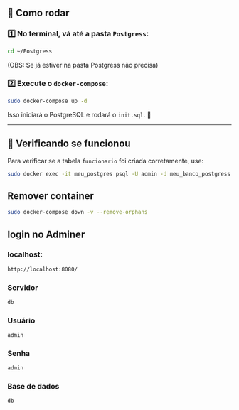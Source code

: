 ## 📌 Como rodar

### 1️⃣ No terminal, vá até a pasta `Postgress`:
```bash
cd ~/Postgress
```
(OBS: Se já estiver na pasta Postgress não precisa)

### 2️⃣ Execute o `docker-compose`:
```bash
sudo docker-compose up -d
```
Isso iniciará o PostgreSQL e rodará o `init.sql`. 🚀

---

## 🔎 Verificando se funcionou
Para verificar se a tabela `funcionario` foi criada corretamente, use:
```bash
sudo docker exec -it meu_postgres psql -U admin -d meu_banco_postgress -c "SELECT * FROM funcionario;"
```

## Remover container 

``` bash
sudo docker-compose down -v --remove-orphans
```

## login no Adminer

### localhost:
```bash 
http://localhost:8080/
```
### Servidor 
```bash 
db
```
### Usuário
```bash 
admin
```
### Senha
```bash 
admin
```
### Base de dados
```bash 
db
```